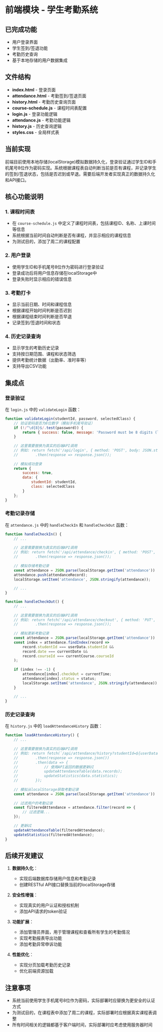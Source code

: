 # 前端模块 - 学生考勤系统

## 已完成功能
- 用户登录界面
- 学生签到/签退功能
- 考勤历史查询
- 基于本地存储的用户数据集成

## 文件结构
- **index.html** - 登录页面
- **attendance.html** - 考勤签到/签退页面
- **history.html** - 考勤历史查询页面
- **course-schedule.js** - 课程时间表配置
- **login.js** - 登录功能逻辑
- **attendance.js** - 考勤功能逻辑
- **history.js** - 历史查询逻辑
- **styles.css** - 全局样式表

## 当前实现
前端目前使用本地存储(localStorage)模拟数据持久化，登录验证通过学生ID和手机尾号8位作为密码实现。系统根据课程表自动判断当前是否有课程，并记录学生的签到/签退状态，包括是否迟到或早退。需要后端开发者实现真正的数据持久化和API接口。

## 核心功能说明

### 1. 课程时间表
- 在 `course-schedule.js` 中定义了课程时间表，包括课程ID、名称、上课时间等信息
- 系统根据当前时间自动判断是否有课程，并显示相应的课程信息
- 为测试目的，添加了周二的课程配置

### 2. 用户登录
- 使用学生ID和手机尾号8位作为密码进行登录验证
- 登录成功后将用户信息存储在localStorage中
- 登录失败时显示相应的错误信息

### 3. 考勤打卡
- 显示当前日期、时间和课程信息
- 根据课程开始时间判断是否迟到
- 根据课程结束时间判断是否早退
- 记录签到/签退时间和状态

### 4. 历史记录查询
- 显示学生的考勤历史记录
- 支持按日期范围、课程和状态筛选
- 提供考勤统计数据（出勤率、准时率等）
- 支持导出CSV功能

## 集成点

### 登录验证
在 `login.js` 中的 `validateLogin` 函数：
```javascript
function validateLogin(studentId, password, selectedClass) {
    // 验证密码是否为8位数字（模拟手机尾号验证）
    if (!/^\d{8}$/.test(password)) {
        return { success: false, message: 'Password must be 8 digits (last 8 digits of your phone number)' };
    }
    
    // 这里需要替换为真实的后端API调用
    // 例如: return fetch('/api/login', { method: 'POST', body: JSON.stringify({ studentId, password, class: selectedClass }) })
    //        .then(response => response.json());
    
    // 模拟成功登录
    return { 
        success: true, 
        data: { 
            studentId: studentId, 
            class: selectedClass 
        } 
    };
}
```

### 考勤记录存储
在 `attendance.js` 中的 `handleCheckIn` 和 `handleCheckOut` 函数：
```javascript
function handleCheckIn() {
    // ...
    
    // 这里需要替换为真实的后端API调用
    // 例如: return fetch('/api/attendance/checkin', { method: 'POST', body: JSON.stringify(attendanceRecord) })
    //        .then(response => response.json());
    
    // 模拟存储考勤记录
    const attendance = JSON.parse(localStorage.getItem('attendance')) || [];
    attendance.push(attendanceRecord);
    localStorage.setItem('attendance', JSON.stringify(attendance));
    
    // ...
}

function handleCheckOut() {
    // ...
    
    // 这里需要替换为真实的后端API调用
    // 例如: return fetch('/api/attendance/checkout', { method: 'PUT', body: JSON.stringify({ studentId, courseId, date, checkOut, status }) })
    //        .then(response => response.json());
    
    // 模拟更新考勤记录
    const attendance = JSON.parse(localStorage.getItem('attendance')) || [];
    const index = attendance.findIndex(record => 
        record.studentId === userData.studentId && 
        record.date === currentDate && 
        record.courseId === currentCourse.courseId
    );
    
    if (index !== -1) {
        attendance[index].checkOut = currentTime;
        attendance[index].status = status;
        localStorage.setItem('attendance', JSON.stringify(attendance));
    }
    
    // ...
}
```

### 历史记录查询
在 `history.js` 中的 `loadAttendanceHistory` 函数：
```javascript
function loadAttendanceHistory() {
    // ...
    
    // 这里需要替换为真实的后端API调用
    // 例如: return fetch(`/api/attendance/history?studentId=${userData.studentId}&startDate=${startDate}&endDate=${endDate}&course=${courseFilter}&status=${statusFilter}`)
    //        .then(response => response.json())
    //        .then(data => { 
    //            // 使用API返回的数据更新UI
    //            updateAttendanceTable(data.records);
    //            updateStatistics(data.statistics);
    //        });
    
    // 模拟从localStorage获取考勤记录
    const attendance = JSON.parse(localStorage.getItem('attendance')) || [];
    
    // 过滤用户的考勤记录
    const filteredAttendance = attendance.filter(record => {
        // 过滤逻辑...
    });
    
    // 更新UI
    updateAttendanceTable(filteredAttendance);
    updateStatistics(filteredAttendance);
}
```

## 后续开发建议

1. **数据持久化**：
   - 实现后端数据库存储用户信息和考勤记录
   - 创建RESTful API接口替换当前的localStorage存储

2. **安全性增强**：
   - 实现真实的用户认证和授权机制
   - 添加API请求的token验证

3. **功能扩展**：
   - 添加管理员界面，用于管理课程和查看所有学生的考勤情况
   - 实现考勤报表导出功能
   - 添加考勤异常申诉功能

4. **性能优化**：
   - 实现分页加载考勤历史记录
   - 优化前端资源加载

## 注意事项
- 系统当前使用学生手机尾号8位作为密码，实际部署时应替换为更安全的认证方式
- 为测试目的，在课程表中添加了周二的课程，实际部署时应根据真实课程表调整
- 所有时间相关的逻辑都基于客户端时间，实际部署时应考虑使用服务器时间
